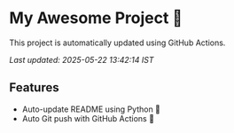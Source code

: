 # My Awesome Project 🚀

This project is automatically updated using GitHub Actions.

_Last updated: 2025-05-22 13:42:14 IST_

## Features
- Auto-update README using Python 🐍
- Auto Git push with GitHub Actions 🤖
